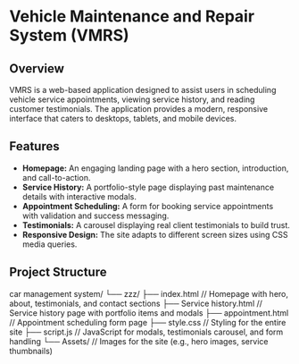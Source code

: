 # Vehicle Maintenance and Repair System (VMRS)

## Overview
VMRS is a web-based application designed to assist users in scheduling vehicle service appointments, viewing service history, and reading customer testimonials. The application provides a modern, responsive interface that caters to desktops, tablets, and mobile devices.

## Features
- **Homepage:** An engaging landing page with a hero section, introduction, and call-to-action.
- **Service History:** A portfolio-style page displaying past maintenance details with interactive modals.
- **Appointment Scheduling:** A form for booking service appointments with validation and success messaging.
- **Testimonials:** A carousel displaying real client testimonials to build trust.
- **Responsive Design:** The site adapts to different screen sizes using CSS media queries.

## Project Structure
car management system/ └── zzz/ 
├── index.html // Homepage with hero, about, testimonials, and contact sections 
├── Service history.html // Service history page with portfolio items and modals 
├── appointment.html // Appointment scheduling form page
├── style.css // Styling for the entire site 
├── script.js // JavaScript for modals, testimonials carousel, and form handling 
└── Assets/ // Images for the site (e.g., hero images, service thumbnails)
